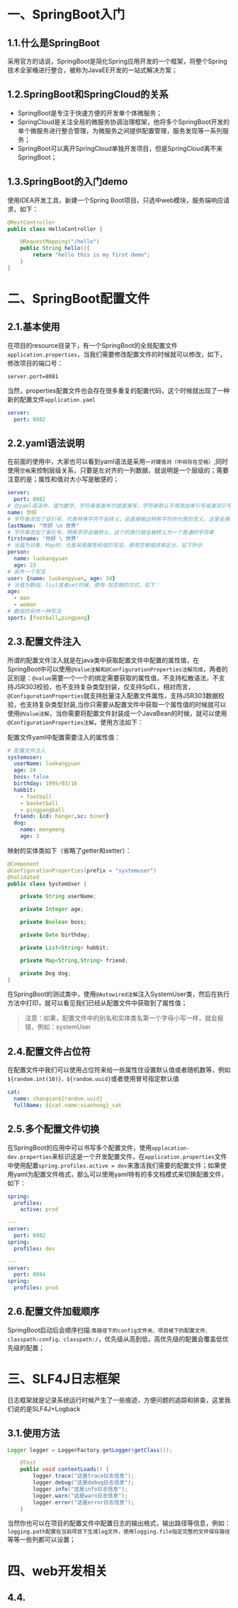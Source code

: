 #  一、SpringBoot入门

## 1.1.什么是SpringBoot

采用官方的话说，SpringBoot是简化Spring应用开发的一个框架，将整个Spring技术全家桶进行整合，被称为JavaEE开发的一站式解决方案；

## 1.2.SpringBoot和SpringCloud的关系

* SpringBoot是专注于快速方便的开发单个体微服务；
* SpringCloud是关注全局的微服务协调治理框架，他将多个SpringBoot开发的单个微服务进行整合管理，为微服务之间提供配置管理，服务发现等一系列服务；
* SpringBoot可以离开SpringCloud单独开发项目，但是SpringCloud离不来SpringBoot；

## 1.3.SpringBoot的入门demo

使用IDEA开发工具，新建一个Spring Boot项目，只选中web模块，服务端响应请求，如下：

```java
@RestController
public class HelloController {

    @RequestMapping("/hello")
    public String hello(){
        return "hello this is my first demo";
    }
}
```

# 二、SpringBoot配置文件

## 2.1.基本使用

在项目的resource目录下，有一个SpringBoot的全局配置文件`application.properties`，当我们需要修改配置文件的时候就可以修改，如下，修改项目的端口号：

```properties
server.port=8081
```

当然，properties配置文件也会存在很多重复的配置代码，这个时候就出现了一种新的配置文件`application.yaml`

```yaml
server:
  port: 8082
```

## 2.2.yaml语法说明

在前面的使用中，大家也可以看到yaml语法是采用`一对键值对（中间存在空格）`,同时使用`空格`来控制层级关系，只要是左对齐的一列数据，就说明是一个层级的；需要注意的是；属性和值对大小写是敏感的；

```yaml
server:
  port: 8082
# 在yaml语法中，值为数字，字符串或者布尔就直接写，字符串默认不用添加单引号或者双引号
name: 你好
# 字符串添加了双引号，代表特殊字符不会转义，会直接输出特殊字符所代表的含义，这里会换行
lastName: "你好 \n 世界"
# 字符串添加了单引号，特殊字符会被转义，这个的换行就会被转义为一个普通的字符串
firstname: '你好 \ 世界'
# 当值为对象，Map时，也是采用属性和值的写法，使用空格缩进来区分，如下所示
person:
  name: luokangyuan
  age: 23
# 另外一个写法
user: {name: luokangyuan, age: 34}
# 当值为数组，list或者set时候，使用-加空格的方式，如下：
age:
  - man
  - woman
# 数组的另外一种写法
sport: [football,pingpang]
```

## 2.3.配置文件注入

所谓的配置文件注入就是在java类中获取配置文件中配置的属性值，在SpringBoot中可以使用`@Value注解和@ConfigurationProperties注解完成`，两者的区别是：`@value`需要一个一个的绑定需要获取的属性值，不支持松散语法，不支持JSR303校验，也不支持复杂类型封装，仅支持SpEL，相对而言，`@ConfigurationProperties`就支持批量注入配置文件属性，支持JSR303数据校验，也支持复杂类型封装,当你只需要从配置文件中获取一个属性值的时候就可以使用`@Value注解`，当你需要将配置文件封装成一个JavaBean的时候，就可以使用`@ConfigurationProperties注解`，使用方法如下：

配置文件yaml中配置需要注入的属性值：

```yaml
# 配置文件注入
systemuser:
  userName: luokangyuan
  age: 24
  boss: false
  birthday: 1995/03/16
  habbit:
    - football
    - basketball
    - pingpangball
  friend: {cd: hanger,sc: biner}
  dog:
    name: mengmeng
    age: 3
```

映射的实体类如下（省略了getter和setter）：

```java
@Component
@ConfigurationProperties(prefix = "systemuser")
@Validated
public class SystemUser {

    private String userName;

    private Integer age;

    private Boolean boss;

    private Date birthday;

    private List<String> habbit;

    private Map<String,String> friend;

    private Dog dog;
}
```

在SpringBoot的测试类中，使用`@Autowired注解`注入SystemUser类，然后在执行方法中打印，就可以看见我们已经从配置文件中获取到了属性值；

> 注意：如果，配置文件中的别名和实体类名第一个字母小写一样，就会报错，例如：systemUser

## 2.4.配置文件占位符

在配置文件中我们可以使用占位符来给一些属性住设置默认值或者随机数等，例如`${random.int(10)}，${random.uuid}`或者使用冒号指定默认值

```yaml
cat:
  name: zhangsan${random.uuid}
  fullName: ${cat.name:xiaohong}_cat
```

## 2.5.多个配置文件切换

在SpringBoot的应用中可以书写多个配置文件，使用`applocation-dev.properties`来标识这是一个开发配置文件，在`application.properties`文件中使用配置`spring.profiles.active = dev`来激活我们需要的配置文件；如果使用yaml为配置文件格式，那么可以使用yaml特有的多文档模式来切换配置文件，如下：

```yaml
spring:
  profiles:
    active: prod

---
server:
  port: 8082
spring:
  profiles: dev

---
server:
  port: 8084
spring:
  profiles: prod
```

## 2.6.配置文件加载顺序

SpringBoot启动后会顺序扫描:`类路径下的config文件夹、项目根下的配置文件、classpath:config、classpath:/`，优先级从高到低，高优先级的配置会覆盖低优先级的配置；

# 三、SLF4J日志框架

日志框架就是记录系统运行时候产生了一些痕迹，方便问题的追踪和排查，这里我们说的是SLF4J+Logback

## 3.1.使用方法

```java
Logger logger = LoggerFactory.getLogger(getClass());

    @Test
    public void contextLoads() {
        logger.trace("这是trace日志信息");
        logger.debug("这是debug日志信息");
        logger.info("这是info日志信息");
        logger.warn("这是warn日志信息");
        logger.error("这是error日志信息");
    }
```

当然你也可以在项目的配置文件中配置日志的输出格式，输出路径等信息，例如：`logging.path配置在当前项目下生成log文件，使用logging.file指定完整的文件保存路径`等等一些列都可以设置；

# 四、web开发相关

## 4.4.



